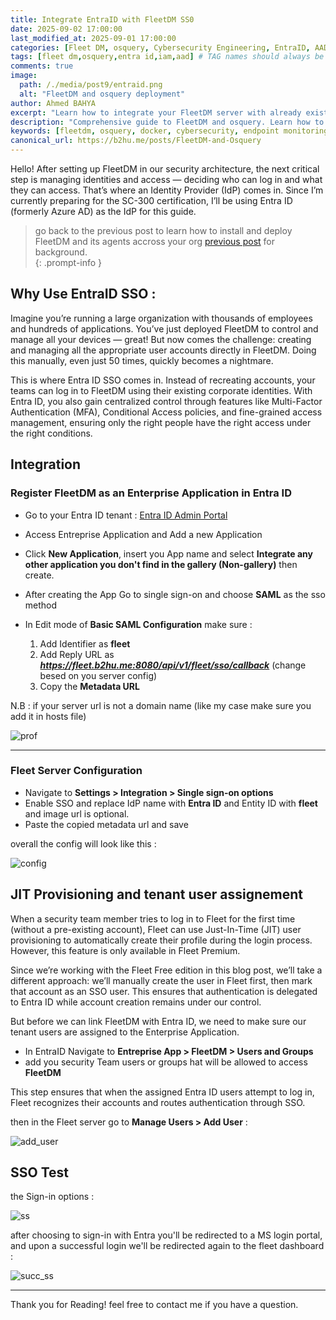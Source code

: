 ```yaml
---
title: Integrate EntraID with FleetDM SS0
date: 2025-09-02 17:00:00 
last_modified_at: 2025-09-01 17:00:00
categories: [Fleet DM, osquery, Cybersecurity Engineering, EntraID, AAD, Azure, IAM]
tags: [fleet dm,osquery,entra id,iam,aad] # TAG names should always be lowercase
comments: true
image:
  path: /./media/post9/entraid.png
  alt: "FleetDM and osquery deployment"
author: Ahmed BAHYA
excerpt: "Learn how to integrate your FleetDM server with already existing Entra ID tenant for seamless SSO login of you security and incident response team"
description: "Comprehensive guide to FleetDM and osquery. Learn how to deploy FleetDM with Docker, manage osquery agents, and integrate with your cybersecurity monitoring stack for enhanced visibility and defense."
keywords: [fleetdm, osquery, docker, cybersecurity, endpoint monitoring, purple team, siem, detection, response]
canonical_url: https://b2hu.me/posts/FleetDM-and-Osquery
---
```


Hello! After setting up FleetDM in our security architecture, the next critical step is managing identities and access — deciding who can log in and what they can access. That’s where an Identity Provider (IdP) comes in. Since I’m currently preparing for the SC-300 certification, I’ll be using Entra ID (formerly Azure AD) as the IdP for this guide.

> go back to the previous post to learn how to install and deploy FleetDM and its agents accross your org [previous post](https://b2hu.me/posts/FleetDM-and-osquery/) for background.  
{: .prompt-info }

## Why Use EntraID SSO :
Imagine you’re running a large organization with thousands of employees and hundreds of applications. You’ve just deployed FleetDM to control and manage all your devices — great! But now comes the challenge: creating and managing all the appropriate user accounts directly in FleetDM. Doing this manually, even just 50 times, quickly becomes a nightmare.

This is where Entra ID SSO comes in. Instead of recreating accounts, your teams can log in to FleetDM using their existing corporate identities. With Entra ID, you also gain centralized control through features like Multi-Factor Authentication (MFA), Conditional Access policies, and fine-grained access management, ensuring only the right people have the right access under the right conditions.

## Integration

### Register FleetDM as an Enterprise Application in Entra ID

- Go to your Entra ID tenant : [Entra ID Admin Portal](https://entra.microsoft.com/)
- Access Entreprise Application and Add a new Application
- Click **New Application**, insert you App name and select **Integrate any other application you don't find in the gallery (Non-gallery)** then create.
- After creating the App Go to single sign-on and choose **SAML** as the sso method 
- In Edit mode of **Basic SAML Configuration** make sure :
  
  1. Add Identifier as **fleet**
  2. Add Reply URL as ***https://fleet.b2hu.me:8080/api/v1/fleet/sso/callback*** (change besed on you server config)
  3. Copy the **Metadata URL**

N.B : if your server url is not a domain name (like my case make sure you add it in hosts file)

![prof](../media/post9/entr_app.png)

---
### Fleet Server Configuration

- Navigate to **Settings > Integration > Single sign-on options**
- Enable SSO and replace IdP name with **Entra ID** and Entity ID with **fleet** and image url is optional.
- Paste the copied metadata url and save

overall the config will look like this : 

![config](/./media/post9/fleet.png)

## JIT Provisioning and tenant user assignement 

When a security team member tries to log in to Fleet for the first time (without a pre-existing account), Fleet can use Just-In-Time (JIT) user provisioning to automatically create their profile during the login process. However, this feature is only available in Fleet Premium.

Since we’re working with the Fleet Free edition in this blog post, we’ll take a different approach: we’ll manually create the user in Fleet first, then mark that account as an SSO user. This ensures that authentication is delegated to Entra ID while account creation remains under our control.

But before we can link FleetDM with Entra ID, we need to make sure our tenant users are assigned to the Enterprise Application.
- In EntraID Navigate to **Entreprise App > FleetDM > Users and Groups**
- add you security Team users or groups hat will be allowed to access **FleetDM**

This step ensures that when the assigned Entra ID users attempt to log in, Fleet recognizes their accounts and routes authentication through SSO.

then in the Fleet server go to **Manage Users > Add User** :

![add_user](/./media/post9/add_user.png)

## SSO Test
the Sign-in options : 

![ss](/./media/post9/sso.png)

after choosing to sign-in with Entra you'll be redirected to a MS login portal, and upon a successful login we'll be redirected again to the fleet dashboard : 

![succ_ss](/./media/post9/succ_ss.png)

---

Thank you for Reading! feel free to contact me if you have a question.